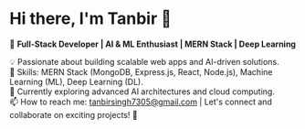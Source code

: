 # Hi there, I'm Tanbir 👋  

🚀 **Full-Stack Developer | AI & ML Enthusiast | MERN Stack | Deep Learning** 

💡 Passionate about building scalable web apps and AI-driven solutions.  
🔧 Skills: MERN Stack (MongoDB, Express.js, React, Node.js), Machine Learning (ML), Deep Learning (DL).  
🌱 Currently exploring advanced AI architectures and cloud computing.  
📫 How to reach me: tanbirsingh7305@gmail.com | 
Let's connect and collaborate on exciting projects! 🚀  
